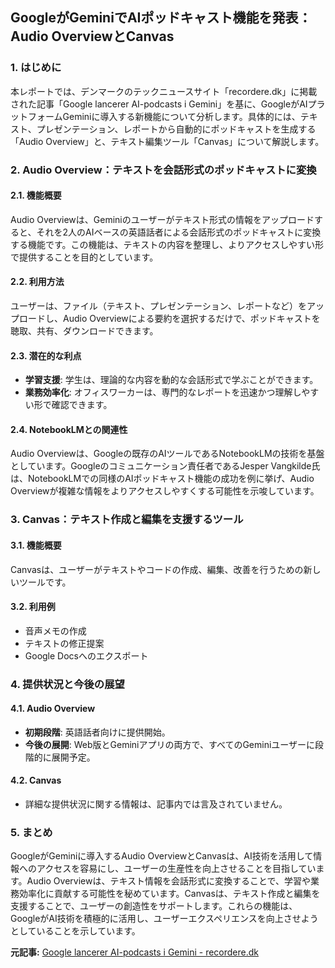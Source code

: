 ## GoogleがGeminiでAIポッドキャスト機能を発表：Audio OverviewとCanvas

### 1. はじめに

本レポートでは、デンマークのテックニュースサイト「recordere.dk」に掲載された記事「Google lancerer AI-podcasts i Gemini」を基に、GoogleがAIプラットフォームGeminiに導入する新機能について分析します。具体的には、テキスト、プレゼンテーション、レポートから自動的にポッドキャストを生成する「Audio Overview」と、テキスト編集ツール「Canvas」について解説します。

### 2. Audio Overview：テキストを会話形式のポッドキャストに変換

#### 2.1. 機能概要

Audio Overviewは、Geminiのユーザーがテキスト形式の情報をアップロードすると、それを2人のAIベースの英語話者による会話形式のポッドキャストに変換する機能です。この機能は、テキストの内容を整理し、よりアクセスしやすい形で提供することを目的としています。

#### 2.2. 利用方法

ユーザーは、ファイル（テキスト、プレゼンテーション、レポートなど）をアップロードし、Audio Overviewによる要約を選択するだけで、ポッドキャストを聴取、共有、ダウンロードできます。

#### 2.3. 潜在的な利点

* **学習支援**: 学生は、理論的な内容を動的な会話形式で学ぶことができます。
* **業務効率化**: オフィスワーカーは、専門的なレポートを迅速かつ理解しやすい形で確認できます。

#### 2.4. NotebookLMとの関連性

Audio Overviewは、Googleの既存のAIツールであるNotebookLMの技術を基盤としています。Googleのコミュニケーション責任者であるJesper Vangkilde氏は、NotebookLMでの同様のAIポッドキャスト機能の成功を例に挙げ、Audio Overviewが複雑な情報をよりアクセスしやすくする可能性を示唆しています。

### 3. Canvas：テキスト作成と編集を支援するツール

#### 3.1. 機能概要

Canvasは、ユーザーがテキストやコードの作成、編集、改善を行うための新しいツールです。

#### 3.2. 利用例

* 音声メモの作成
* テキストの修正提案
* Google Docsへのエクスポート

### 4. 提供状況と今後の展望

#### 4.1. Audio Overview

* **初期段階**: 英語話者向けに提供開始。
* **今後の展開**: Web版とGeminiアプリの両方で、すべてのGeminiユーザーに段階的に展開予定。

#### 4.2. Canvas

* 詳細な提供状況に関する情報は、記事内では言及されていません。

### 5. まとめ

GoogleがGeminiに導入するAudio OverviewとCanvasは、AI技術を活用して情報へのアクセスを容易にし、ユーザーの生産性を向上させることを目指しています。Audio Overviewは、テキスト情報を会話形式に変換することで、学習や業務効率化に貢献する可能性を秘めています。Canvasは、テキスト作成と編集を支援することで、ユーザーの創造性をサポートします。これらの機能は、GoogleがAI技術を積極的に活用し、ユーザーエクスペリエンスを向上させようとしていることを示しています。



**元記事:** [Google lancerer AI-podcasts i Gemini - recordere.dk](https://www.recordere.dk/2025/03/google-lancerer-ai-podcasts-i-gemini/)